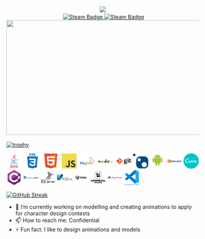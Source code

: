 <div id="header" align="center">
  <img src="https://media.giphy.com/media/unQ3IJU2RG7DO/giphy.gif" width="100"/>
</div>

<div id="badges" align="Center">
  <img padding="0,0,0,10"src="https://komarev.com/ghpvc/?username=MertAkkan-RomayaGittim&style=flat-square&color=blue" alt=""/>
  <a href="https://steamcommunity.com/profiles/76561198099213077">
    <img src="https://img.shields.io/badge/Steam-grey?logo=steam&logoColor=white&style=for-the-badge" alt="Steam Badge"/>
  </a>
  <a href="https://www.leagueofgraphs.com/tr/summoner/tr/LimonSoksunSana">
    <img src="https://img.shields.io/badge/Riot_Games-red?logo=riotgames&logoColor=white&style=for-the-badge" alt="Steam Badge"/>
  </a>
</div>



<div align="center">
  <img src="https://media.giphy.com/media/dWesBcTLavkZuG35MI/giphy.gif" width="1000" height="300"/>
</div>


[![trophy](https://github-profile-trophy.vercel.app/?username=MertAkkan-RomayaGittim&rank=S,AAA)](https://github.com/MertAkkan-RomayaGittim/github-profile-trophy)

<div>
  <img src="https://github.com/devicons/devicon/blob/master/icons/java/java-original-wordmark.svg" title="java" alt="HTML" width="40" height="40"/>&nbsp;
  <img src="https://github.com/devicons/devicon/blob/master/icons/css3/css3-plain-wordmark.svg" title="CSS3" alt="HTML" width="40" height="40"/>&nbsp;
  <img src="https://github.com/devicons/devicon/blob/master/icons/html5/html5-original.svg" title="HTML5" alt="HTML" width="40" height="40"/>&nbsp;
  <img src="https://github.com/devicons/devicon/blob/master/icons/javascript/javascript-original.svg" title="JavaScript" alt="JavaScript" width="40" height="40"/>&nbsp;
 <img src="https://github.com/devicons/devicon/blob/master/icons/mysql/mysql-original-wordmark.svg" title="MySQL"  alt="MySQL" width="40" height="40"/>&nbsp;
  <img src="https://github.com/devicons/devicon/blob/master/icons/nodejs/nodejs-original-wordmark.svg" title="NodeJS" alt="NodeJS" width="40" height="40"/>&nbsp;
  <img src="https://github.com/devicons/devicon/blob/master/icons/git/git-original-wordmark.svg" title="Git" alt="Git" width="40" height="40"/>
  <img src="https://github.com/devicons/devicon/blob/master/icons/nuget/nuget-original.svg" title="NuGet" alt="NuGet" width="40" height="40"/>
  <img src="https://github.com/devicons/devicon/blob/master/icons/android/android-original-wordmark.svg" title="Android" alt="Android" width="40" height="40"/>
  <img src="https://github.com/devicons/devicon/blob/master/icons/blender/blender-original-wordmark.svg" title="Belnder" alt="Blender" width="40" height="40"/>
  <img src="https://github.com/devicons/devicon/blob/master/icons/canva/canva-original.svg" title="Canva" alt="Canva" width="40" height="40"/>
  <img src="https://github.com/devicons/devicon/blob/master/icons/csharp/csharp-original.svg" title="C#" alt="C#" width="40" height="40"/>
  <img src="https://github.com/devicons/devicon/blob/master/icons/intellij/intellij-original-wordmark.svg" title="IntelliJ" alt="InteliJ" width="40" height="40"/>
  <img src="https://github.com/devicons/devicon/blob/master/icons/microsoftsqlserver/microsoftsqlserver-plain-wordmark.svg" title="MSSQL" alt="MSSQL" width="40" height="40"/>
  <img src="https://github.com/devicons/devicon/blob/master/icons/sqlite/sqlite-original-wordmark.svg" title="SQLite" alt="SQLite" width="40" height="40"/>
  <img src="https://github.com/devicons/devicon/blob/master/icons/unity/unity-original-wordmark.svg" title="Unity" alt="Unity" width="40" height="40"/>
  <img src="https://github.com/devicons/devicon/blob/master/icons/unrealengine/unrealengine-original-wordmark.svg" title="Unreal Engine" alt="Unreal Engine" width="40" height="40"/>
  <img src="https://github.com/devicons/devicon/blob/master/icons/visualstudio/visualstudio-plain-wordmark.svg" title="Visual Studio" alt="Visual Studio" width="40" height="40"/>
  <img src="https://github.com/devicons/devicon/blob/master/icons/vscode/vscode-original-wordmark.svg" title="VSCode" alt="VSCode" width="40" height="40"/>
</div>


[![GitHub Streak](http://github-readme-streak-stats.herokuapp.com?user=MertAkkan-RomayaGittim&theme=dark&background=000000)](https://git.io/streak-stats)





- 🔭 I’m currently working on modelling and creating animations to apply for character design contests
- 📫 How to reach me: Confidential
- ⚡ Fun fact: I like to design animations and models

